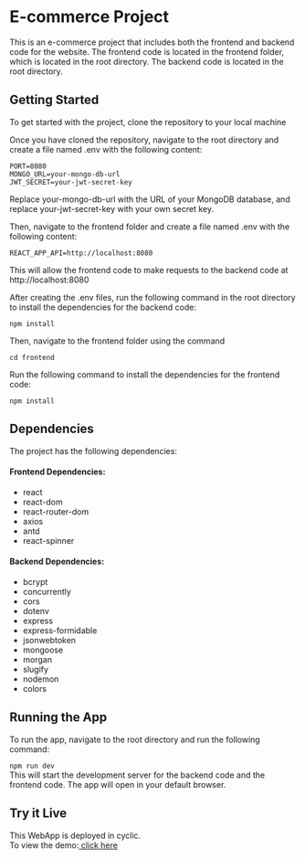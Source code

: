# E-commerce Project

This is an e-commerce project that includes both the frontend and backend code for the website. The frontend code is located in the frontend folder, which is located in the root directory. The backend code is located in the root directory.

## Getting Started

To get started with the project, clone the repository to your local machine

Once you have cloned the repository, navigate to the root directory and create a file named .env with the following content:

`PORT=8080`<br>
`MONGO_URL=your-mongo-db-url`<br>
`JWT_SECRET=your-jwt-secret-key`<br>

Replace your-mongo-db-url with the URL of your MongoDB database, and replace your-jwt-secret-key with your own secret key.

Then, navigate to the frontend folder and create a file named .env with the following content:

`REACT_APP_API=http://localhost:8080`

This will allow the frontend code to make requests to the backend code at http://localhost:8080

After creating the .env files, run the following command in the root directory to install the dependencies for the backend code:

`npm install`

Then, navigate to the frontend folder using the command

`cd frontend`

Run the following command to install the dependencies for the frontend code:

`npm install`

## Dependencies

The project has the following dependencies:

#### Frontend Dependencies:

- react
- react-dom
- react-router-dom
- axios
- antd
- react-spinner

#### Backend Dependencies:

- bcrypt
- concurrently
- cors
- dotenv
- express
- express-formidable
- jsonwebtoken
- mongoose
- morgan
- slugify
- nodemon
- colors

## Running the App

To run the app, navigate to the root directory and run the following command:

`npm run dev`<br>
This will start the development server for the backend code and the frontend code. The app will open in your default browser.

## Try it Live

This WebApp is deployed in cyclic.<br>
To view the demo:<a href="https://breakable-wasp-panama-hat.cyclic.app" target="_blank"> click here</a>
